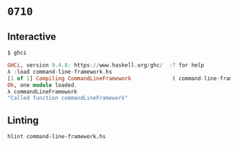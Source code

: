 # `0710`

## Interactive

```console
$ ghci
```
```haskell
GHCi, version 9.4.8: https://www.haskell.org/ghc/  :? for help
λ :load command-line-framework.hs
[1 of 1] Compiling CommandLineFramework             ( command-line-framework.hs, interpreted )
Ok, one module loaded.
λ commandLineFramework
"Called function commandLineFramework"
```

## Linting

```console
hlint command-line-framework.hs
```
